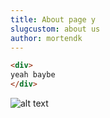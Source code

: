 ```yaml
---
title: About page y
slugcustom: about us
author: mortendk
---
```

```html
<div>
yeah baybe
</div>
```

![alt text ](/images/copenhell.jpeg "mega awesome")